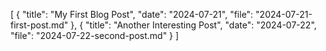[
    {
      "title": "My First Blog Post",
      "date": "2024-07-21",
      "file": "2024-07-21-first-post.md"
    },
    {
      "title": "Another Interesting Post",
      "date": "2024-07-22",
      "file": "2024-07-22-second-post.md"
    }
  ]
